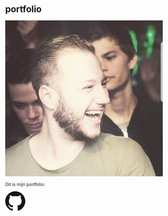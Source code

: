 # portfolio
<p><img src="me.jpg"></p>

Dit is mijn portfolio:

<p><a href="https://github.com/MartijnBraad"><img src="logo.png"></p>
  
